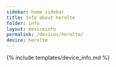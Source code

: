 ```yaml
---
sidebar: home_sidebar
title: Info about herolte
folder: info
layout: deviceinfo
permalink: /devices/herolte/
device: herolte
---
```

{% include templates/device_info.md %}
